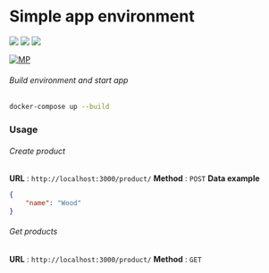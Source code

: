 # Simple app environment

![](https://img.shields.io/badge/node-v13.1.0-brightgreen.svg) ![](https://img.shields.io/badge/mongodb-v4.2.1-brightgreen.svg) ![](https://img.shields.io/badge/ECMAScript-brightgreen.svg)


[![MP](https://sistemaglobal.com.ar/assets/images/logoTeckelBit.png)](http://mpielvitori.github.io/)

###### Build environment and start app
```sh
docker-compose up --build
```

### Usage
###### Create product
**URL** : `http://localhost:3000/product/`
**Method** : `POST`
**Data example**
```json
{
    "name": "Wood"
}
```
###### Get products
**URL** : `http://localhost:3000/product/`
**Method** : `GET`
